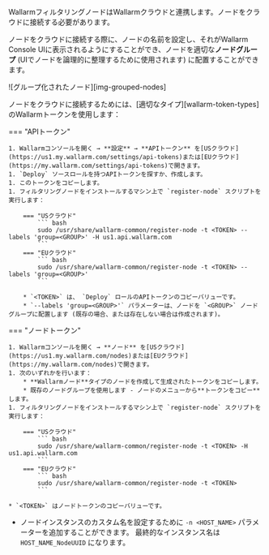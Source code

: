WallarmフィルタリングノードはWallarmクラウドと連携します。ノードをクラウドに接続する必要があります。

ノードをクラウドに接続する際に、ノードの名前を設定し、それがWallarm Console UIに表示されるようにすることができ、ノードを適切な**ノードグループ** (UIでノードを論理的に整理するために使用されます) に配置することができます。

![グループ化されたノード][img-grouped-nodes]

ノードをクラウドに接続するためには、[適切なタイプ][wallarm-token-types]のWallarmトークンを使用します：

=== "APIトークン"

    1. Wallarmコンソールを開く → **設定** → **APIトークン** を[USクラウド](https://us1.my.wallarm.com/settings/api-tokens)または[EUクラウド](https://my.wallarm.com/settings/api-tokens)で開きます。
    1. `Deploy` ソースロールを持つAPIトークンを探すか、作成します。
    1. このトークンをコピーします。
    1. フィルタリングノードをインストールするマシン上で `register-node` スクリプトを実行します：

        === "USクラウド"
            ``` bash
            sudo /usr/share/wallarm-common/register-node -t <TOKEN> --labels 'group=<GROUP>' -H us1.api.wallarm.com
            ```
        === "EUクラウド"
            ``` bash
            sudo /usr/share/wallarm-common/register-node -t <TOKEN> --labels 'group=<GROUP>'
            ```
        
        * `<TOKEN>` は、 `Deploy` ロールのAPIトークンのコピーバリューです。
        * `--labels 'group=<GROUP>'` パラメーターは、ノードを `<GROUP>` ノードグループに配置します (既存の場合、または存在しない場合は作成されます)。

=== "ノードトークン"

    1. Wallarmコンソールを開く → **ノード** を[USクラウド](https://us1.my.wallarm.com/nodes)または[EUクラウド](https://my.wallarm.com/nodes)で開きます。
    1. 次のいずれかを行います： 
        * **Wallarmノード**タイプのノードを作成して生成されたトークンをコピーします。
        * 既存のノードグループを使用します - ノードのメニューから**トークンをコピー**します。
    1. フィルタリングノードをインストールするマシン上で `register-node` スクリプトを実行します：

        === "USクラウド"
            ``` bash
            sudo /usr/share/wallarm-common/register-node -t <TOKEN> -H us1.api.wallarm.com
            ```
        === "EUクラウド"
            ``` bash
            sudo /usr/share/wallarm-common/register-node -t <TOKEN>
            ```

    * `<TOKEN>` はノードトークンのコピーバリューです。

* ノードインスタンスのカスタム名を設定するために `-n <HOST_NAME>` パラメーターを追加することができます。 最終的なインスタンス名は `HOST_NAME_NodeUUID` になります。